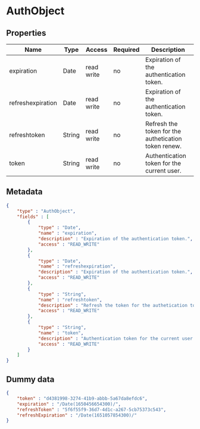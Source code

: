 AuthObject
==

## Properties

| Name              | Type   | Access     | Required | Description                                          |
|-------------------|--------|------------|----------|------------------------------------------------------|
| expiration        | Date   | read write | no       | Expiration of the authentication token.              |
| refreshexpiration | Date   | read write | no       | Expiration of the authentication token.              |
| refreshtoken      | String | read write | no       | Refresh the token for the authetication token renew. |
| token             | String | read write | no       | Authentication token for the current user.           |

## Metadata

```JSON
{
	"type" : "AuthObject",
	"fields" : [
		{
			"type" : "Date",
			"name" : "expiration",
			"description" : "Expiration of the authentication token.",
			"access" : "READ_WRITE"
		},
		{
			"type" : "Date",
			"name" : "refreshexpiration",
			"description" : "Expiration of the authentication token.",
			"access" : "READ_WRITE"
		},
		{
			"type" : "String",
			"name" : "refreshtoken",
			"description" : "Refresh the token for the authetication token renew.",
			"access" : "READ_WRITE"
		},
		{
			"type" : "String",
			"name" : "token",
			"description" : "Authentication token for the current user.",
			"access" : "READ_WRITE"
		}
	]
}
```

## Dummy data

```JSON
{
	"token" : "d4381998-3274-41b9-abbb-5a67da8efdc6",
	"expiration" : "/Date(1650456654300)/",
	"refreshToken" : "5f6f55f9-36d7-4d1c-a267-5cb75373c543",
	"refreshExpiration" : "/Date(1651057854300)/"
}
```
